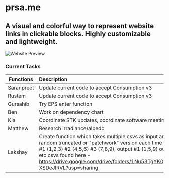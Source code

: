 # prsa.me

## A visual and colorful way to represent website links in clickable blocks. Highly customizable and lightweight.

![Website Preview](https://prsa.me/prsa.me.png)

### Current Tasks

| Functions            | Description              |
| ---------------- | :----------------- |
| Saranpreet       |   Update current code to accept Consumption v3                 |
| Rustem           |   Update current code to accept Consumption v3                  |
| Gursahib         |   Try EPS enter function                 |
| Ben              |   Work on dependency chart                 |
| Kia              |   Coordinate STK updates, coordinate software meeting, 
| Matthew          |   Research irradiance/albedo                |
| Lakshay          |   Create function which takes multiple csvs as input and outputs a random truncated or "patchwork" version each time it is run. EX: csv #1 (1,2,3) #2 (4,5,6) #3 (7,8,9), output #1 (1,5,9) output #2 (7,2,6) etc csvs found here - https://drive.google.com/drive/folders/1Nu53TgYK0pYonhsjHpxNBm-XSDeJIRVL?usp=sharing                 |
